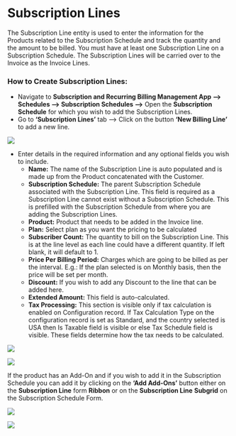 # Subscription Lines

The Subscription Line entity is used to enter the information for the Products related to the Subscription Schedule and track the quantity and the amount to be billed. You must have at least one Subscription Line on a Subscription Schedule. The Subscription Lines will be carried over to the Invoice as the Invoice Lines.

### How to Create Subscription Lines:

* Navigate to **Subscription and Recurring Billing Management App --> Schedules --> Subscription Schedules -->** Open the **Subscription Schedule** for which you wish to add the Subscription Lines.&#x20;
* Go to **‘Subscription Lines’** tab --> Click on the button **‘New Billing Line’** to add a new line.

![](<../../../.gitbook/assets/Sub Sch\_5.png>)

* Enter details in the required information and any optional fields you wish to include.
  * **Name:** The name of the Subscription Line is auto populated and is made up from the Product concatenated with the Customer.&#x20;
  * **Subscription Schedule:** The parent Subscription Schedule associated with the Subscription Line. This field is required as a Subscription Line cannot exist without a Subscription Schedule. This is prefilled with the Subscription Schedule from where you are adding the Subscription Lines.&#x20;
  * **Product:** Product that needs to be added in the Invoice line.&#x20;
  * **Plan:** Select plan as you want the pricing to be calculated&#x20;
  * **Subscriber Count:** The quantity to bill on the Subscription Line. This is at the line level as each line could have a different quantity. If left blank, it will default to 1.&#x20;
  * **Price Per Billing Period:** Charges which are going to be billed as per the interval. E.g.: If the plan selected is on Monthly basis, then the price will be set per month.&#x20;
  * **Discount:** If you wish to add any Discount to the line that can be added here.&#x20;
  * **Extended Amount:** This field is auto-calculated.&#x20;
  * **Tax Processing:** This section is visible only if tax calculation is enabled on Configuration record. If Tax Calculation Type on the configuration record is set as Standard, and the country selected is USA then Is Taxable field is visible or else Tax Schedule field is visible. These fields determine how the tax needs to be calculated.

![](<../../../.gitbook/assets/Sub Sch\_6.png>)

![](<../../../.gitbook/assets/Sub Sch\_7.png>)

If the product has an Add-On and if you wish to add it in the Subscription Schedule you can add it by clicking on the **‘Add Add-Ons’** button either on the **Subscription Line** form **Ribbon** or on the **Subscription Line** **Subgrid** on the Subscription Schedule Form.

![](<../../../.gitbook/assets/Sub Sch\_8.png>)

![](<../../../.gitbook/assets/Sub Sch\_9.png>)
